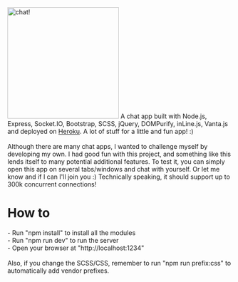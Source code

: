 <img src="https://francesconatali.com/personalprojects/chat!/chat!.png" alt="chat!" width="250"/>
A chat app built with Node.js, Express, Socket.IO, Bootstrap, SCSS, jQuery, DOMPurify, inLine.js, Vanta.js and deployed on <a href="https://francesco-node-chat.herokuapp.com">Heroku</a>. A lot of stuff for a little and fun app! :)
<br><br>
Although there are many chat apps, I wanted to challenge myself by developing my own. I had good fun with this project, and something like this lends itself to many potential additional features. To test it, you can simply open this app on several tabs/windows and chat with yourself. Or let me know and if I can I'll join you :) Technically speaking, it should support up to 300k concurrent connections!
<br>
<h1>How to</h1>
- Run "npm install" to install all the modules<br>
- Run "npm run dev" to run the server<br>
- Open your browser at "http://localhost:1234"
<br><br>
Also, if you change the SCSS/CSS, remember to run "npm run prefix:css" to automatically add vendor prefixes.
